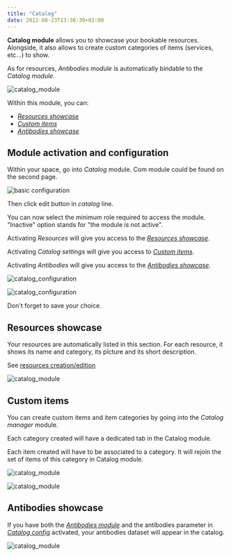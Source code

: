 ```yaml
---
title: "Catalog"
date: 2022-08-23T13:30:30+02:00
---
```



**Catalog module** allows you to showcase your bookable resources. Alongside, it also allows to create custom categories of items (services, etc...) to show.

As for resources, *Antibodies module* is automatically bindable to the *Catalog module*.

![catalog_module](../../../catalog_module_2.png)

Within this module, you can:
- [*Resources showcase*](./#resources-showcase)
- [*Custom items*](./#custom-items)
- [*Antibodies showcase*](./#antibodies-showcase)

## Module activation and configuration

Within your space, go into _Catalog_ module. Com module could be found on the second page.

![basic configuration](../../../basic_configuration_1.png)

Then click edit button in _catalog_ line.

You can now select the minimum role required to access the module. "Inactive" option stands for "the module is not active".

Activating *Resources* will give you access to the [*Resources showcase*](./#resources-showcase).

Activating *Catalog settings* will give you access to [*Custom items*](./#custom-items).

Activating *Antibodies* will give you access to the [*Antibodies showcase*](./#antibodies-showcase).

![catalog_configuration](../../../catalog_module_0.png)

![catalog_configuration](../../../catalog_module_1.png)

Don't forget to save your choice.

## Resources showcase

Your resources are automatically listed in this section. For each resource, it shows its name and category, its pîcture and its short description.

See [resources creation/edition](../../../modules/module/resources/#create-some-resources)

![catalog_module](../../../catalog_module_2.png)

## Custom items

You can create custom items and item categories by going into the *Catalog manager* module.

Each category created will have a dedicated tab in the Catalog module.

Each item created will have to be associated to a category. It will rejoin the set of items of this category in Catalog module.

![catalog_module](../../../catalog_module_3.png)

![catalog_module](../../../catalog_module_4.png)

## Antibodies showcase

If you have both the [*Antibodies module*](../../module/antibodies) and the antibodies parameter in [*Catalog config*](./#module-activation-and-configuration) activated, your antibodies dataset will appear in the catalog.

![catalog_module](../../../catalog_module_5.png)


